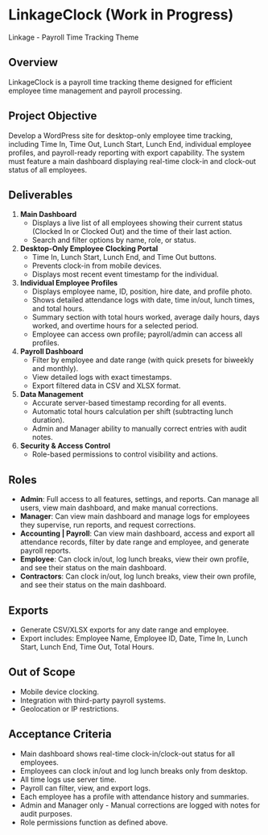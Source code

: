 # LinkageClock (Work in Progress)
Linkage - Payroll Time Tracking Theme

## Overview
LinkageClock is a payroll time tracking theme designed for efficient employee time management and payroll processing.

## Project Objective

Develop a WordPress site for desktop-only employee time tracking, including Time In, Time Out, Lunch Start, Lunch End, individual employee profiles, and payroll-ready reporting with export capability. The system must feature a main dashboard displaying real-time clock-in and clock-out status of all employees.

## Deliverables

1. **Main Dashboard**
    - Displays a live list of all employees showing their current status (Clocked In or Clocked Out) and the time of their last action.
    - Search and filter options by name, role, or status.
2. **Desktop-Only Employee Clocking Portal**
    - Time In, Lunch Start, Lunch End, and Time Out buttons.
    - Prevents clock-in from mobile devices.
    - Displays most recent event timestamp for the individual.
3. **Individual Employee Profiles**
    - Displays employee name, ID, position, hire date, and profile photo.
    - Shows detailed attendance logs with date, time in/out, lunch times, and total hours.
    - Summary section with total hours worked, average daily hours, days worked, and overtime hours for a selected period.
    - Employee can access own profile; payroll/admin can access all profiles.
4. **Payroll Dashboard**
    - Filter by employee and date range (with quick presets for biweekly and monthly).
    - View detailed logs with exact timestamps.
    - Export filtered data in CSV and XLSX format.
5. **Data Management**
    - Accurate server-based timestamp recording for all events.
    - Automatic total hours calculation per shift (subtracting lunch duration).
    - Admin and Manager ability to manually correct entries with audit notes.
6. **Security & Access Control**
    - Role-based permissions to control visibility and actions.

## Roles

- **Admin**: Full access to all features, settings, and reports. Can manage all users, view main dashboard, and make manual corrections.
- **Manager**: Can view main dashboard and manage logs for employees they supervise, run reports, and request corrections.
- **Accounting | Payroll**: Can view main dashboard, access and export all attendance records, filter by date range and employee, and generate payroll reports.
- **Employee**: Can clock in/out, log lunch breaks, view their own profile, and see their status on the main dashboard.
- **Contractors**: Can clock in/out, log lunch breaks, view their own profile, and see their status on the main dashboard.

## Exports

- Generate CSV/XLSX exports for any date range and employee.
- Export includes: Employee Name, Employee ID, Date, Time In, Lunch Start, Lunch End, Time Out, Total Hours.

## Out of Scope

- Mobile device clocking.
- Integration with third-party payroll systems.
- Geolocation or IP restrictions.

## Acceptance Criteria

- Main dashboard shows real-time clock-in/clock-out status for all employees.
- Employees can clock in/out and log lunch breaks only from desktop.
- All time logs use server time.
- Payroll can filter, view, and export logs.
- Each employee has a profile with attendance history and summaries.
- Admin and Manager only - Manual corrections are logged with notes for audit purposes.
- Role permissions function as defined above.
